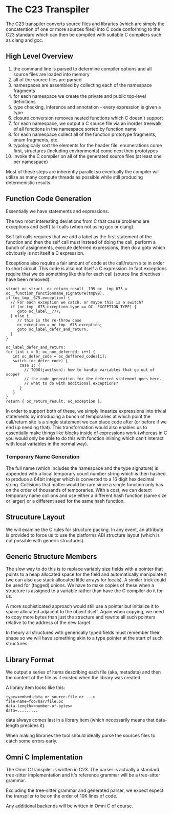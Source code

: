 # The C23 Transpiler

The C23 transpiler converts source files and libraries (which are
simply the concatention of one or more sources files) into C code
conforming to the C23 standard which can then be compiled with
suitable C compilers such as clang and gcc.

## High Level Overview

1. the command line is parsed to determine compiler options and all
   source files are loaded into memory
3. all of the source files are parsed
4. namespaces are assembled by collecting each of the namespace
   fragments
5. for each namespace we create the private and public top-level
   definitions
6. type checking, inference and annotation - every expression is given
   a type
7. closure conversion removes nested functions which C doesn't support
11. for each namespace, we output a C source file via an inorder
    treewalk of all functions in the namespace sorted by function name
12. for each namespace collect all of the function prototype
    fragments, enum fragments, etc.
13. typologically sort the elements for the header file. enumerations
    come first, structures (including environments) come next then
    prototypes
14. invoke the C compiler on all of the generated source files (at
    least one per namespace)

Most of these steps are inherently parallel so eventually the compiler
will utilize as many compute threads as possible while still producing
determenistic results.

## Function Code Generation

Essentially we have statements and expressions.

The two most interesting deviations from C that cause problems are
exceptions and (self) tail calls (when not using gcc or clang).

Self tail calls requires that we add a label as the first statement of
the function and then the self call must instead of doing the call,
perform a bunch of assignments, execute deferred expressions, then do
a goto which obviously is not itself a C expression.

Exceptions also require a fair amount of code at the call/return site
in order to short circuit.  This code is also not itself a C
expression. In fact exceptions require that we do something like this
for each call (source line directives have been removed):

```
struct oc_struct__oc_return_result__199 oc__tmp_675 = oc__function_functionname_signature(tmp99);
if (oc_tmp__675.exception) {
  // For each exception we catch, or maybe this is a switch?
  if (oc_tmp__675.exception.type == OC__EXCEPTION_TYPE) {
     goto oc_label__777;
  } else {
     // this is the re-throw case
     oc_exception = oc_tmp__675.exception;
     goto oc_label_defer_and_return;
  }
}

oc_label_defer_and_return:
for (int i = 0; oc_num_deferred; i++) {
   int oc_defer_code = oc_deffered_codes[i];
   switch (oc_defer_code) {
      case 1: {
        // TODO(jawilson): how to handle variables that go out of scope?
        // the code generation for the deferred statement goes here.
        // what to do with additional exceptions?
      }
   }
}
return { oc_return_result, oc_exception };
```

In order to support both of these, we simply linearize expressions
into trivial statements by introducing a bunch of temporaries at which
point the call/return site is a single statement we can place code
after (or before if we end up needing that). This transformation would
also enables us to essentially make things like blocks inside of
expressions work (whereas in C you would only be able to do this with
function inlining which can't interact with local variables in the
normal way).

### Temporary Name Generation

The full name (which includes the namespace and the type signature) is
appended with a local temporary count number string which is then
hashed to produce a 64bit integer which is converted to a 16 digit
hexidecimal string. Collisions that matter would be rare since a
single function only has on the order of thousands of
temporaries. With a cost, we can detect temporary name collions and
use either a different hash function (same size or larger) or a
different seed for the same hash function.

## Strucuture Layout

We will examine the C rules for structure packng. In any event, an
attribute is provided to force us to use the platforms ABI structure
layout (which is not possible with generic structures).

## Generic Structure Members

The slow way to do this is to replace variably size fields with a
pointer that points to a heap allocated space for the field and
automatically manipulate it (we can also use stack allocated little
arrays for locals). A similar trick could be used for (tagged)
unions. We have to make copies of these when a structure is assigned
to a variable rather than have the C compiler do it for us.

A more sophisticated approach would still use a pointer but initialize
it to space allocated adjacent to the object itself. Again when
copying, we need to copy more bytes than just the structure and
rewrite all such pointers relative to the address of the new target.

In theory all structures with generically typed fields must remember
their shape so we will have something akin to a type pointer at the
start of such structures.

## Library Format

We output a series of items describing each file (aka, metadata) and
then the content of the file as it existed when the library was
created.

A library item looks like this:

```
type=<embed-data or source-file or ...>
file-name=foo/bar/file.oc
data-length=<number-of-bytes>
data=.........
```

data always comes last in a library item (which necessarily means that
data-length precides it).

When making libraries the tool should ideally parse the sources files
to catch some errors early.

## Omni C Implementation

The Omni C transpiler is written in C23. The parser is actually a
standard tree-sitter implementation and it's reference grammar will be
a tree-sitter grammar.

Excluding the tree-sitter grammar and generated parser, we expect
expect the transpiler to be on the order of 10K lines of code.

Any additional backends will be written in Omni C of course.
